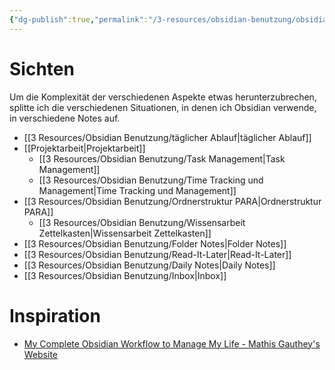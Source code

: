```yaml
---
{"dg-publish":true,"permalink":"/3-resources/obsidian-benutzung/obsidian-benutzung/","pinned":true,"noteIcon":"","created":"2024-04-14T11:15:34.188+02:00","updated":"2024-04-15T08:30:14.839+02:00"}
---
```



# Sichten

Um die Komplexität der verschiedenen Aspekte etwas herunterzubrechen, splitte ich die verschiedenen Situationen, in denen ich Obsidian verwende, in verschiedene Notes auf.

- [[3 Resources/Obsidian Benutzung/täglicher Ablauf\|täglicher Ablauf]]
- [[Projektarbeit\|Projektarbeit]]
	- [[3 Resources/Obsidian Benutzung/Task Management\|Task Management]]
	- [[3 Resources/Obsidian Benutzung/Time Tracking und Management\|Time Tracking und Management]]
- [[3 Resources/Obsidian Benutzung/Ordnerstruktur PARA\|Ordnerstruktur PARA]]
	- [[3 Resources/Obsidian Benutzung/Wissensarbeit Zettelkasten\|Wissensarbeit Zettelkasten]]
- [[3 Resources/Obsidian Benutzung/Folder Notes\|Folder Notes]]
- [[3 Resources/Obsidian Benutzung/Read-It-Later\|Read-It-Later]]
- [[3 Resources/Obsidian Benutzung/Daily Notes\|Daily Notes]]
- [[3 Resources/Obsidian Benutzung/Inbox\|Inbox]]

# Inspiration

- [My Complete Obsidian Workflow to Manage My Life - Mathis Gauthey's Website](https://mathisgauthey.github.io/my-complete-obsidian-workflow-to-manage-my-life/)
